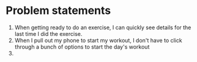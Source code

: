 # Problem statements

1. When getting ready to do an exercise, I can quickly see details for the last time I did the exercise.
2. When I pull out my phone to start my workout, I don't have to click through a bunch of options to start the day's workout
3.